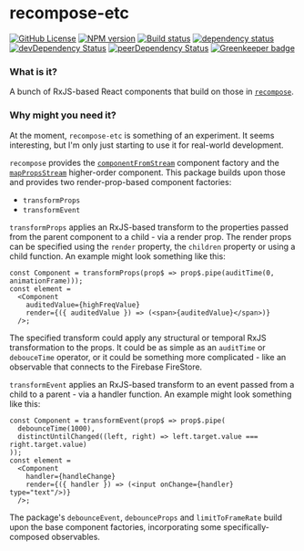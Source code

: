 # recompose-etc

[![GitHub License](https://img.shields.io/badge/license-MIT-blue.svg)](https://github.com/cartant/recompose-etc/blob/master/LICENSE)
[![NPM version](https://img.shields.io/npm/v/recompose-etc.svg)](https://www.npmjs.com/package/recompose-etc)
[![Build status](https://img.shields.io/travis/cartant/recompose-etc.svg)](http://travis-ci.org/cartant/recompose-etc)
[![dependency status](https://img.shields.io/david/cartant/recompose-etc.svg)](https://david-dm.org/cartant/recompose-etc)
[![devDependency Status](https://img.shields.io/david/dev/cartant/recompose-etc.svg)](https://david-dm.org/cartant/recompose-etc#info=devDependencies)
[![peerDependency Status](https://img.shields.io/david/peer/cartant/recompose-etc.svg)](https://david-dm.org/cartant/recompose-etc#info=peerDependencies)
[![Greenkeeper badge](https://badges.greenkeeper.io/cartant/recompose-etc.svg)](https://greenkeeper.io/)

### What is it?

A bunch of RxJS-based React components that build on those in [`recompose`](https://github.com/acdlite/recompose).

### Why might you need it?

At the moment, `recompose-etc` is something of an experiment. It seems interesting, but I'm only just starting to use it for real-world development.

`recompose` provides the [`componentFromStream`](https://github.com/acdlite/recompose/blob/master/docs/API.md#componentfromstream) component factory and the [`mapPropsStream`](https://github.com/acdlite/recompose/blob/master/docs/API.md#mappropsstream) higher-order component. This package builds upon those and provides two render-prop-based component factories:

* `transformProps`
* `transformEvent`

`transformProps` applies an RxJS-based transform to the properties passed from the parent component to a child - via a render prop. The render props can be specified using the `render` property, the `children` property or using a child function. An example might look something like this:

```tsx
const Component = transformProps(prop$ => prop$.pipe(auditTime(0, animationFrame)));
const element =
  <Component
    auditedValue={highFreqValue}
    render={({ auditedValue }) => (<span>{auditedValue}</span>)}
  />;
```

The specified transform could apply any structural or temporal RxJS transformation to the props. It could be as simple as an `auditTime` or `debouceTime` operator, or it could be something more complicated - like an observable that connects to the Firebase FireStore.

`transformEvent` applies an RxJS-based transform to an event passed from a child to a parent - via a handler function. An example might look something like this:

```tsx
const Component = transformEvent(prop$ => prop$.pipe(
  debounceTime(1000),
  distinctUntilChanged((left, right) => left.target.value === right.target.value)
));
const element =
  <Component
    handler={handleChange}
    render={({ handler }) => (<input onChange={handler} type="text"/>)}
  />;
```

The package's `debounceEvent`, `debounceProps` and `limitToFrameRate` build upon the base component factories, incorporating some specifically-composed observables.